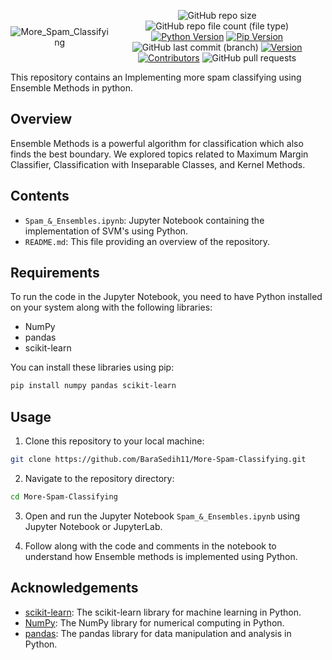 <div style="display:flex; justify-content: center; align-items: center ; height" 100vh" align=center>

![More_Spam_Classifying](https://github.com/BaraSedih11/More-Spam-Classifying/assets/98843912/53bfa311-f9dc-42aa-94d4-d1e6fa971b07)

   ![GitHub repo size](https://img.shields.io/github/repo-size/BaraSedih11/More-Spam-Classifying) ![GitHub repo file count (file type)](https://img.shields.io/github/directory-file-count/BaraSedih11/More-Spam-Classifying) [![Python Version](https://img.shields.io/badge/python-3.8-blue)](https://www.python.org/downloads/release/python-380/)
[![Pip Version](https://img.shields.io/badge/pip-21.0-orange)](https://pypi.org/project/pip/21.0/)
 ![GitHub last commit (branch)](https://img.shields.io/github/last-commit/BaraSedih11/More-Spam-Classifying/main)
[![Version](https://img.shields.io/badge/version-v1.0.0-blue)](https://github.com/BaraSedih11/Support-Vector-Machine/releases/tag/v1.0.0)
[![Contributors](https://img.shields.io/github/contributors/BaraSedih11/More-Spam-Classifying)](https://github.com/BaraSedih11/More-Spam-Classifying/graphs/contributors)
![GitHub pull requests](https://img.shields.io/github/issues-pr-raw/BaraSedih11/More-Spam-Classifying)
<!-- ![GitHub issues](https://img.shields.io/github/issues-raw/BaraSedih11/Bookstore)  -->
</div>
This repository contains an Implementing more spam classifying using Ensemble Methods in python.

## Overview

Ensemble Methods is a powerful algorithm for classification which also finds the best boundary. We explored topics related to Maximum Margin Classifier, Classification with Inseparable Classes, and Kernel Methods.

## Contents

- `Spam_&_Ensembles.ipynb`: Jupyter Notebook containing the implementation of SVM's using Python.
- `README.md`: This file providing an overview of the repository.

## Requirements

To run the code in the Jupyter Notebook, you need to have Python installed on your system along with the following libraries:

- NumPy
- pandas
- scikit-learn

You can install these libraries using pip:

```bash
pip install numpy pandas scikit-learn
```


## Usage

1. Clone this repository to your local machine:

```bash
git clone https://github.com/BaraSedih11/More-Spam-Classifying.git
```

2. Navigate to the repository directory:

```bash
cd More-Spam-Classifying
```

3. Open and run the Jupyter Notebook `Spam_&_Ensembles.ipynb` using Jupyter Notebook or JupyterLab.

4. Follow along with the code and comments in the notebook to understand how Ensemble methods is implemented using Python.

## Acknowledgements

- [scikit-learn](https://scikit-learn.org/): The scikit-learn library for machine learning in Python.
- [NumPy](https://numpy.org/): The NumPy library for numerical computing in Python.
- [pandas](https://pandas.pydata.org/): The pandas library for data manipulation and analysis in Python.
